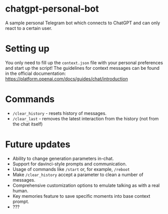 # chatgpt-personal-bot
A sample personal Telegram bot which connects to ChatGPT and can only react to a certain user.

# Setting up
You only need to fill up the `context.json` file with your personal preferences and start up the script! The guidelines for context messages can be found in the official documentation: https://platform.openai.com/docs/guides/chat/introduction

# Commands
- `/clear_history` - resets history of messages.
- `/clear_last` - removes the latest interaction from the history (not from the chat itself)

# Future updates
- Ability to change generation parameters in-chat.
- Support for davinci-style prompts and communication.
- Usage of commands like `/start` or, for example, `/reboot`
- Make `/clear_history` accept a parameter to clean a number of messages.
- Comprehensive customization options to emulate talking as with a real human.
- Key memories feature to save specific moments into base context prompt.
- ???

